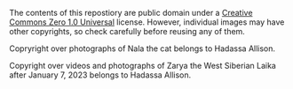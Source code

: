 The contents of this repostiory  are public domain under a [Creative Commons Zero 1.0 Universal](https://creativecommons.org/publicdomain/zero/1.0/) license.
However, individual images may have other copyrights, so check carefully before reusing any of them.

Copryright over photographs of Nala the cat belongs to Hadassa Allison.

Copyright over videos and photographs of Zarya the West Siberian Laika after January 7, 2023 belongs to Hadassa Allison.
